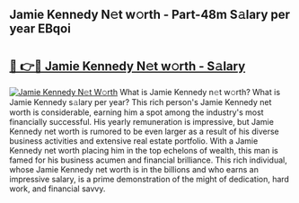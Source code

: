 ## Jamie Kennedy N𝚎t w𝚘rth - Part-48m S𝚊lary per year EBqoi

# <h2><a href="http://gc2bch7.nevu.top/?p=Jamie+Kennedy">🔗 👉🔴 Jamie Kennedy N𝚎t w𝚘rth - S𝚊lary</a></h2>

[![Jamie Kennedy N𝚎t W𝚘rth](https://i.imgur.com/Oavwk0R.jpeg)](http://gc2bch7.nevu.top/?p=Jamie+Kennedy)
What is Jamie Kennedy n𝚎t w𝚘rth? What is Jamie Kennedy s𝚊lary per year?
This rich person's Jamie Kennedy net worth is considerable, earning him a spot among the industry's most financially successful. His yearly remuneration is impressive, but Jamie Kennedy net worth is rumored to be even larger as a result of his diverse business activities and extensive real estate portfolio. With a Jamie Kennedy net worth placing him in the top echelons of wealth, this man is famed for his business acumen and financial brilliance. This rich individual, whose Jamie Kennedy net worth is in the billions and who earns an impressive salary, is a prime demonstration of the might of dedication, hard work, and financial savvy.

